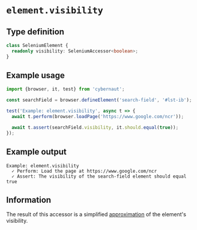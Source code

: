 # `element.visibility`

## Type definition

```ts
class SeleniumElement {
  readonly visibility: SeleniumAccessor<boolean>;
}
```

## Example usage

```ts
import {browser, it, test} from 'cybernaut';

const searchField = browser.defineElement('search-field', '#lst-ib');

test('Example: element.visibility', async t => {
  await t.perform(browser.loadPage('https://www.google.com/ncr'));

  await t.assert(searchField.visibility, it.should.equal(true));
});
```

## Example output

```fundamental
Example: element.visibility
  ✓ Perform: Load the page at https://www.google.com/ncr
  ✓ Assert: The visibility of the search-field element should equal true
```

## Information

The result of this accessor is a simplified [approximation][element-displayed] of the element's visibility.

[element-displayed]: https://w3c.github.io/webdriver/webdriver-spec.html#dfn-element-displayed
